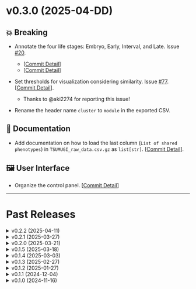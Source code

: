 <!-- TEMPLATE
# v0.0.0 (yyyy-mm-dd)
## 💥 Breaking
## 📝 Documentation
## 🚀 Performance
## 🌟 New Features
## 🐛 Bug Fixes
## 🔧 Maintenance
## ⛔️ Deprecated
## 🖼️ User Interface
+ commitMessage. Issue: #XX [[Commit Detail](https://github.com/akikuno/TSUMUGI-dev/commit/xxxxx)]
-->

<!-- ## TODO -->

<!-- ## 🌟 New Features -->

<!--
- Edgeの太さがすべて同じに見える #27
- 類似度のフィルターをなだらかに段階的にしたい #29
-->

<!-- ############################################################# # -->

# v0.3.0 (2025-04-DD)

## 💥 Breaking

+ Annotate the four life stages: Embryo, Early, Interval, and Late. Issue [#20](https://github.com/akikuno/TSUMUGI-dev/issues/20).
  + [[Commit Detail](https://github.com/akikuno/TSUMUGI-dev/commit/176847d10cee4d8b97d621df0c33f103a8ca185f)]
  + [[Commit Detail](https://github.com/akikuno/TSUMUGI-dev/commit/af287d8ae1867d9863c015d143a6dcade586b970)]

+ Set thresholds for visualization considering similarity. Issue [#77](https://github.com/akikuno/TSUMUGI-dev/issues/77). [[Commit Detail](https://github.com/akikuno/TSUMUGI-dev/commit/db661bb643df5772ad313ace24bb7063780920fc)].
  + Thanks to @aki2274 for reporting this issue!

+ Rename the header name `cluster` to `module`  in the exported CSV.

## 📝 Documentation

+ Add documentation on how to load the last column (`List of shared phenotypes`) in `TSUMUGI_raw_data.csv.gz` as `list[str]`. [[Commit Detail](https://github.com/akikuno/TSUMUGI-dev/commit/bda251fa4630e220172f2046cb7702ef684c03bc)].

## 🖼️ User Interface

+ Organize the control panel. [[Commit Detail](https://github.com/akikuno/TSUMUGI-dev/commit/a755abe926ba72fc76895633a87a41dc62cc53e7)]

<!-- ############################################################# # -->



-------------------------------------------------------------

# Past Releases

<!-- ============================================================= -->
<!-- <details>
<summary> v0.X.X (2025-MM-DD) </summary>

</details> -->
<!-- ============================================================= -->


<details>
<summary> v0.2.2 (2025-04-11) </summary>

## 🖼️ User Interface

- Add support for smartphone operation.  
  [Commit Detail](https://github.com/akikuno/TSUMUGI-dev/commit/4b5ad78846fbbcca05d7626c900c7afa42360eab)

- Redesign the control panel for improved usability.  
  Issue: [#65](https://github.com/akikuno/TSUMUGI-dev/issues/65)  
  [Commit Detail](https://github.com/akikuno/TSUMUGI-dev/commit/ae7a9c1f80e2591a44a108605858258aebd5aea8)

## 📝 Documentation

- Publish a complete list of currently available phenotypes and genes.  
  Issue: [#34](https://github.com/akikuno/TSUMUGI-dev/issues/34)  
  [Commit Detail](https://github.com/akikuno/TSUMUGI-dev/commit/faa2b42eee54446d72c3c47acf9cdf6b04b5685c)

## 🔧 Maintenance

- Use `inherit` for tab button text color to ensure consistent appearance and prevent default blue styling on macOS.  
  Issue: [#67](https://github.com/akikuno/TSUMUGI-dev/issues/67)  
  [Commit Detail](https://github.com/akikuno/TSUMUGI-dev/commit/354b82cbb3200d164d5ff74878c5be74b8face07)

- Unify HTML templates for better maintainability.  
  Issue: [#68](https://github.com/akikuno/TSUMUGI-dev/issues/68)  
  [Commit Detail](https://github.com/akikuno/TSUMUGI-dev/pull/70)

- Unify JavaScript templates to reduce redundancy.  
  Issue: [#69](https://github.com/akikuno/TSUMUGI-dev/issues/69)  
  [Commit Detail](https://github.com/akikuno/TSUMUGI-dev/pull/73)

## 🐛 Bug Fixes

- Adjust the severity slider behavior to always keep at least one gene pair visible, even at minimum or maximum values.  
  Issue: [#72](https://github.com/akikuno/TSUMUGI-dev/issues/72)  
  [Commit Detail](https://github.com/akikuno/TSUMUGI-dev/commit/ce38b815c65db3a7e4c80191160fdd0aaa980944)

- Change the link button font color from blue to black (#333) on macOS for consistent styling.  
  Issue: [#67](https://github.com/akikuno/TSUMUGI-dev/issues/67)  
  [Commit Detail](https://github.com/akikuno/TSUMUGI-dev/commit/5242c14be4bb41ec3f6b67a0357759922ae5add0)

</details>



<details>
<summary> v0.2.1 (2025-03-27) </summary>


## 📝 Documentation

+ Add documentation (README.md and README_JP.md). Issue [#60](https://github.com/akikuno/TSUMUGI-dev/issues/60) [[Commit Detail](https://github.com/akikuno/TSUMUGI-dev/pull/66)]

## 🌟 New Features

+ Add a Google Form to allow anyone to submit inquiries. [[Commit Detail](https://github.com/akikuno/TSUMUGI-dev/commit/2db865949eb63716e8243ae0f998da6f45110731)]

+ Add a search box for a gene symbol in the network Issue. [#30](https://github.com/akikuno/TSUMUGI-dev/issues/30) [[Commit Detail](https://github.com/akikuno/TSUMUGI-dev/commit/afa6a262cbae45bca77426698fa1ea04ffa9214e)]
## 🐛 Bug Fixes

+ Modified to ensure that the Submit button is definitely disabled when the input is empty. Issue: [#61](https://github.com/akikuno/TSUMUGI-dev/issues/61) [[Commit Detail](https://github.com/akikuno/TSUMUGI-dev/commit/06641db2d7d1acacc97237a1515403394ef17283)]

+ Phenotypes for which no phenotype-similar gene groups were detected have been removed from `available_mp_terms.json` to prevent them from being selected. Issue: [#58](https://github.com/akikuno/TSUMUGI-dev/issues/58) [[Commit Detail](https://github.com/akikuno/TSUMUGI-dev/commit/31712b028108f1b1daf696f873f95c447deb118e)]

+ Fixed a bug where target genes disappeared when increasing the slider threshold in "Gene". Issue: [#63](https://github.com/akikuno/TSUMUGI-dev/issues/63) [[Commit Detail](https://github.com/akikuno/TSUMUGI-dev/commit/8fa8f8539351e598abf6d888293a4cd1b15b1ba0)]


## 🖼️ User Interface

+ Improve the visibility of the top page tab. Issue: [#59](https://github.com/akikuno/TSUMUGI-dev/issues/59) [[Commit Detail](https://github.com/akikuno/TSUMUGI-dev/commit/9d9ea23cadbe1883983e78efe3702ff7a69efe33)]

</details>


<details>
<summary> v0.2.0 (2025-03-21) </summary>

- Allow users to input their intended gene lists. Issue #42 [[Commit Detail](https://github.com/akikuno/TSUMUGI-dev/commit/a6850985c98941e7fbb3b992226eb7c755c6e7b2)]

## 🐛 Bug Fixes

+ Fix a bug where gene links led to [Page Not Found](https://www.mousephenotype.org/data/genes). Issue: #53 [[Commit Detail](https://github.com/akikuno/TSUMUGI-dev/commit/fdacb58db89cf99c84a597cc85e0919152c4d2fa)]

## 🔧 Maintenance

+ Use the latest IMPC [Release-22.1 (2024-12-11)](https://ftp.ebi.ac.uk/pub/databases/impc/all-data-releases/release-22.1/)

</details>

<details>
<summary> v0.1.5 (2025-03-18) </summary>

## 🔧 Maintenance

- The previously separated `phenotypeForm` and `geneForm` have been unified. [[Commit Detail](https://github.com/akikuno/TSUMUGI-dev/commit/a07aa8a47540f6e6bd54ca2bbaa6f3cb315b0e79)]

- For code reusability, the function has been moved to an external module.
  - Add `data_loader.js`. [[Commit Detail](https://github.com/akikuno/TSUMUGI-dev/commit/2898ab252606f78a01266fd324df3ca8fe045c90)]

## 🖼️ User Interface

- `searchForm` has been repositioned at the top and made scrollable when necessary to prevent it from being cut off on smaller screens. [[Commit Detail](https://github.com/akikuno/TSUMUGI-dev/commit/ab9ec38553be0dcd17c7dc9ae8c301ed1e5f48ab)]

- Make the favicon display correctly in Firefox. [[Commit Detail](https://github.com/akikuno/TSUMUGI-dev/commit/4b336a91b4d7c81403770a69d2a40ec0bb21407a)]

</details>
<!-- ============================================================= -->


<details>
<summary> v0.1.4 (2025-03-03) </summary>

## 🐛 Bug Fixes

- Fix to show sliders for phenotype severity. [[Commit Detail](https://github.com/akikuno/TSUMUGI-dev/commit/311a708d9da6fe8947bda1e4ca1fba29dc0df428)]

## 🔧 Maintenance

- Ensure that the line endings of the raw data are LF. Issue: #50 [[Commit Detail](https://github.com/akikuno/TSUMUGI-dev/commit/e70752a95c26f79b34699850163eb8ff9920bb7e)]

- For code reusability, the function has been moved to an external module.
  - Add `tooltips.js`, `value_scaler.js`, and `exporter.js`. [[Commit Detail](https://github.com/akikuno/TSUMUGI-dev/commit/250adf33792eac77d1a08c0ab5f84da3cf827571)]
  - Add `components.js`. [[Commit Detail](https://github.com/akikuno/TSUMUGI-dev/commit/20c1910630cf13b42555d32c2b5349f156809725)]
  - Add `filteres.js`.

</details>


<details>
<summary> v0.1.3 (2025-02-27) </summary>

## 💥 Breaking

- Change URL from [LARC server](https://www.md.tsukuba.ac.jp/LabAnimalResCNT/TSUMUGI/) to [Github Pages](https://larc-tsukuba.github.io/tsumugi/). Issue: [#49](https://github.com/akikuno/TSUMUGI-dev/issues/49) [[Commit Detail](https://github.com/akikuno/TSUMUGI-dev/commit/c434cf09b778f4cc33bdb31bed6da9a52461a53f)]

## 🌟 New Features

- Add checkbox of genotype and sex specificity. Issue: [#22](https://github.com/akikuno/TSUMUGI-dev/issues/22) [[Commit Detail](https://github.com/akikuno/TSUMUGI-dev/commit/d165390dfc2022bf4b55a49051f939c884a4c2c0)]

- Add `Download raw data` button for re-use of the TSUMUGI data. Issue: [#47](https://github.com/akikuno/TSUMUGI-dev/issues/47) [[Commit Detail](https://github.com/akikuno/TSUMUGI-dev/commit/d4f89f191a3e7edca4123307044149a54b2d0434)]

## 🖼️ User Interface

- Modify the slider text and numbers to be displayed in a single column. [[Commit Detail](https://github.com/akikuno/TSUMUGI-dev/commit/f08ddd42691819dd28b821f4b9dc836c5184c066)]

- Hide the Phenotype severity slider if the phenotype is binary (all effect sizes are 1). Issue [#46](https://github.com/akikuno/TSUMUGI-dev/issues/46) [[Commit Detail](https://github.com/akikuno/TSUMUGI-dev/commit/5d5d6a9ba7462fcb31ed746e01de503917577089)]

## 🔧 Maintenanc

- Add a function to manage the completion of data retrieval. [[Commit Detail](https://github.com/akikuno/TSUMUGI-dev/commit/ac15868ee42703256c5721954f4cc3bb7dcb7d07)]

- Download Raw data from CloudFlare R2 repository. Issue: [#47](https://github.com/akikuno/TSUMUGI-dev/issues/47) [[Commit Detail](https://github.com/akikuno/TSUMUGI-dev/commit/d5b38d2069b559888b37acd5dbd5660972dd7230)]

- Use a directory structure that separates Data and Frontend. Issue: [#48](https://github.com/akikuno/TSUMUGI-dev/issues/48) [[Commit Detail](https://github.com/akikuno/TSUMUGI-dev/commit/1f7a2e5a70e6a4b7177a7b591adac8e4de5c16bd)]


</details>


<details>
<summary> v0.1.2 (2025-01-27) </summary>

## 🌟 New Features

+ Specify Homo, Hetero, or Hemi for each phenotype. Issue: #38 [[Commit Detail](https://github.com/akikuno/TSUMUGI-dev/commit/b8cc572bc94da4796e53f8783fb4d1e862de3bf3)]

+ Indicate whether each phenotype is male- or female-specific. Issue: #22 [[Commit Detail](https://github.com/akikuno/TSUMUGI-dev/commit/42187872c7b1feae2bc6b4b0495a316cb9fbae00)]

## 🖼️ User Interface

+ Setting up OGP Issue: #40 [[Commit Detail](https://github.com/akikuno/TSUMUGI-dev/commit/2bf3c993642963ca39f3e8dd4a2d25ea1c7b3f32)]

## 🐛 Bug Fixes

+ The number of nodes was set to 200 (arbitrary) because too many nodes would make rendering impossible. Issue: #45 [[Commit Detail](https://github.com/akikuno/TSUMUGI-dev/commit/0212b6077fda7940f24b9e771a99f5b075c2fb21)]. Many thanks to Dr. Hayate Suzuki (University of Tsukuba) for reporting this issue!


 ## 🔧 Maintenance

+ Compress JSON files with Gzip to reduce server usage. Issue: #24 [[Commit Detail](https://github.com/akikuno/TSUMUGI-dev/commit/e1efc726b9beb5b4dc5dd2d6b785f1e9bf24c1ce)]

</details>


<details>
<summary>v0.1.1 (2024-12-04)</summary>

## 💥 Breaking

+ Use updated release of IMPC v22.0. Issue: #33 [[Commit Detail](https://github.com/akikuno/TSUMUGI-dev/commit/1bbb56f05bcc47fef21b0e3004f3fb283f425373)]

## 🖼️ User Interface

+ Change the placeholder of TSUMUGI. Issue: #32 [[Commit Detail](https://github.com/akikuno/TSUMUGI-dev/commit/5a1bc947321d5ccb781598fa2ec14731709536e8)]

+ Change "Similarity of accessory phenotypes" and "Severity of target phenotype" to "Phenotypes similarity" and "Phenotype severity". Issue: #35 [[Commit Detail](https://github.com/akikuno/TSUMUGI-dev/commit/48ffcb470c2ab6d77b9b5074ef3cbbb2a1726abd)]

## 🔧 Maintenance

+ Decompose Cytoscape's Tooltip handler into functions for each element. [[Commit Detail](https://github.com/akikuno/TSUMUGI-dev/commit/6482e5ba1cdc7861cb4b24663ea538588df651a7)]

+ Change the directory name from `web` to `TSUMUGI` Issue: #31 [[Commit Detail](https://github.com/akikuno/TSUMUGI-dev/commit/64266cbf323ae78ff969fd5d4484691cfa8e0c63)]

</details>

<details>
<summary> v0.1.0 (2024-11-16) </summary>
+ Genes of interest can now be selected. Issue: #11
</details>
